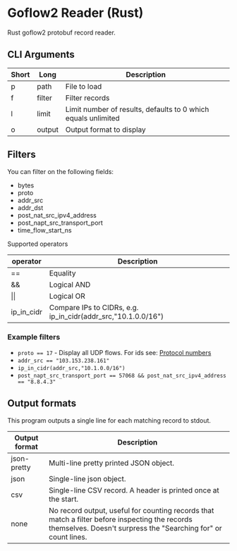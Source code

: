 # Goflow2 Reader (Rust)

Rust goflow2 protobuf record reader.


## CLI Arguments


| Short | Long | Description |
| ----- | ---- | ----------- |
| p | path | File to load |
| f | filter | Filter records |
| l | limit | Limit number of results, defaults to 0 which equals unlimited |
| o | output | Output format to display |

## Filters

You can filter on the following fields:
* bytes
* proto
* addr_src
* addr_dst
* post_nat_src_ipv4_address
* post_napt_src_transport_port
* time_flow_start_ns

Supported operators

| operator | Description |
| -------- | ----------- |
| == | Equality |
| && | Logical AND |
| &#124;&#124; | Logical OR |
| ip_in_cidr | Compare IPs to CIDRs, e.g. ip_in_cidr(addr_src,"10.1.0.0/16") |

### Example filters

* `proto == 17` - Display all UDP flows. For ids see: [Protocol numbers](https://en.wikipedia.org/wiki/List_of_IP_protocol_numbers)
* `addr_src == "103.153.238.161"`
* `ip_in_cidr(addr_src,"10.1.0.0/16")`
* `post_napt_src_transport_port == 57068 && post_nat_src_ipv4_address == "8.8.4.3"`


## Output formats

This program outputs a single line for each matching record to stdout.

| Output format | Description |
| ------------- | ----------- |
| json-pretty | Multi-line pretty printed JSON object. |
| json | Single-line json object. |
| csv | Single-line CSV record. A header is printed once at the start. |
| none | No record output, useful for counting records that match a filter before inspecting the records themselves. Doesn't surpress the "Searching for" or count lines. |

